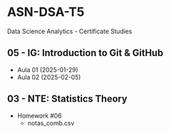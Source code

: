 # ASN-DSA-T5
Data Science Analytics - Certificate Studies

## 05 - IG: Introduction to Git & GitHub

- Aula 01 (2025-01-29)
- Aula 02 (2025-02-05)

## 03 - NTE: Statistics Theory

- Homework #06
    - notas_comb.csv

